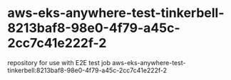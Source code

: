 # aws-eks-anywhere-test-tinkerbell-8213baf8-98e0-4f79-a45c-2cc7c41e222f-2
repository for use with E2E test job aws-eks-anywhere-test-tinkerbell:8213baf8-98e0-4f79-a45c-2cc7c41e222f-2
